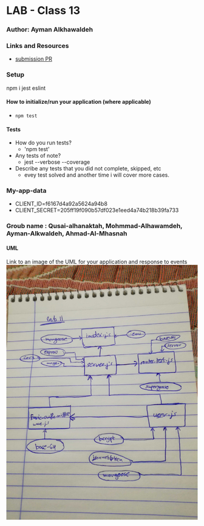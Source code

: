 # LAB - Class 13

### Author: Ayman Alkhawaldeh

### Links and Resources

- [submission PR]()

### Setup
npm i jest eslint

#### How to initialize/run your application (where applicable)

- `npm test`

#### Tests

- How do you run tests?
     - 'npm test'
- Any tests of note?
     - jest --verbose --coverage
- Describe any tests that you did not complete, skipped, etc
     - evey test solved and another time i will cover more cases.
### My-app-data
- CLIENT_ID=f6167d4a92a5624a94b8
- CLIENT_SECRET=205ff19f090b57df023e1eed4a74b218b39fa733
### Groub name : Qusai-alhanaktah, Mohmmad-Alhawamdeh, Ayman-Alkwaldeh, Ahmad-Al-Mhasnah
#### UML
Link to an image of the UML for your application and response to events
![White-Board](assets/basic-auth.jpg)
